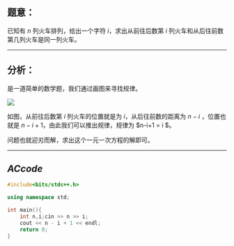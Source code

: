 ## 题意：

已知有 $n$ 列火车排列，给出一个字符 $i$，求出从前往后数第 $i$ 列火车和从后往前数第几列火车是同一列火车。


------------

## 分析：

是一道简单的数学题，我们通过画图来寻找规律。

![](https://cdn.luogu.com.cn/upload/image_hosting/ikjrjbbg.png?x-oss-process=image/resize,m_lfit,h_170,w_225)

如图，从前往后数第 $i$ 列火车的位置就是为 $i$，从后往前数的距离为 $n-i$ ，位置也就是 $n-i+1$，由此我们可以推出规律，规律为 $n-i+1 = i $。

问题也就迎刃而解，求出这个一元一次方程的解即可。


------------

##  _$ACcode$_ 

```cpp
#include<bits/stdc++.h>

using namespace std;

int main(){
	int n,i;cin >> n >> i;
	cout << n - i + 1 << endl;
	return 0;
}
```

